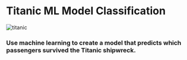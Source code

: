 # Titanic ML Model Classification
![titanic]("")
### Use machine learning to create a model that predicts which passengers survived the Titanic shipwreck.
